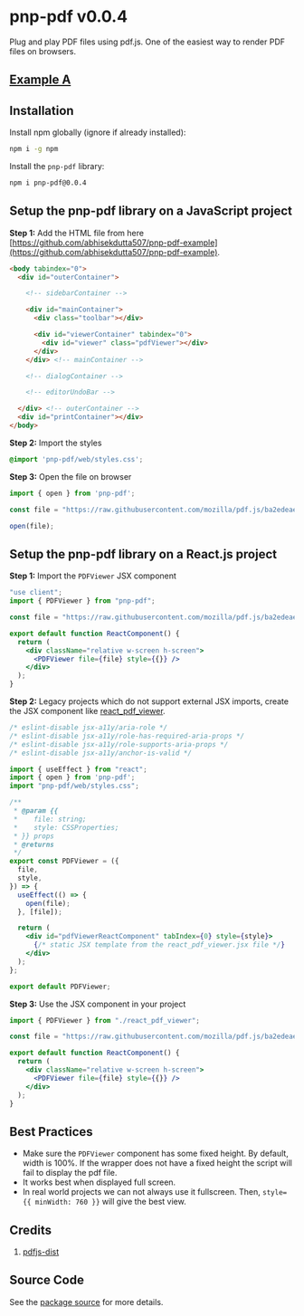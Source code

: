 # pnp-pdf v0.0.4

Plug and play PDF files using pdf.js. One of the easiest way to render PDF files on browsers.

## [Example A](https://github.com/abhisekdutta507/pnp-pdf-example)

## Installation

Install npm globally (ignore if already installed):

```bash
npm i -g npm
```

Install the `pnp-pdf` library:

```bash
npm i pnp-pdf@0.0.4
```

## Setup the pnp-pdf library on a JavaScript project

**Step 1:** Add the HTML file from here [https://github.com/abhisekdutta507/pnp-pdf-example](https://github.com/abhisekdutta507/pnp-pdf-example).

```html
<body tabindex="0">
  <div id="outerContainer">

    <!-- sidebarContainer -->

    <div id="mainContainer">
      <div class="toolbar"></div>

      <div id="viewerContainer" tabindex="0">
        <div id="viewer" class="pdfViewer"></div>
      </div>
    </div> <!-- mainContainer -->

    <!-- dialogContainer -->

    <!-- editorUndoBar -->

  </div> <!-- outerContainer -->
  <div id="printContainer"></div>
</body>
```

**Step 2:** Import the styles

```css
@import 'pnp-pdf/web/styles.css';
```

**Step 3:** Open the file on browser

```js
import { open } from 'pnp-pdf';

const file = "https://raw.githubusercontent.com/mozilla/pdf.js/ba2edeae/web/compressed.tracemonkey-pldi-09.pdf";

open(file);
```

## Setup the pnp-pdf library on a React.js project

**Step 1:** Import the `PDFViewer` JSX component

```jsx
"use client";
import { PDFViewer } from "pnp-pdf";

const file = "https://raw.githubusercontent.com/mozilla/pdf.js/ba2edeae/web/compressed.tracemonkey-pldi-09.pdf";

export default function ReactComponent() {
  return (
    <div className="relative w-screen h-screen">
      <PDFViewer file={file} style={{}} />
    </div>
  );
}
```

**Step 2:** Legacy projects which do not support external JSX imports, create the JSX component like [react_pdf_viewer](./web/react_pdf_viewer.jsx).

```jsx
/* eslint-disable jsx-a11y/aria-role */
/* eslint-disable jsx-a11y/role-has-required-aria-props */
/* eslint-disable jsx-a11y/role-supports-aria-props */
/* eslint-disable jsx-a11y/anchor-is-valid */

import { useEffect } from "react";
import { open } from 'pnp-pdf';
import "pnp-pdf/web/styles.css";

/**
 * @param {{
 *    file: string;
 *    style: CSSProperties;
 * }} props 
 * @returns 
 */
export const PDFViewer = ({
  file,
  style,
}) => {
  useEffect(() => {    
    open(file);
  }, [file]);

  return (
    <div id="pdfViewerReactComponent" tabIndex={0} style={style}>
      {/* static JSX template from the react_pdf_viewer.jsx file */}
    </div>
  );
};

export default PDFViewer;
```

**Step 3:** Use the JSX component in your project

```jsx
import { PDFViewer } from "./react_pdf_viewer";

const file = "https://raw.githubusercontent.com/mozilla/pdf.js/ba2edeae/web/compressed.tracemonkey-pldi-09.pdf";

export default function ReactComponent() {
  return (
    <div className="relative w-screen h-screen">
      <PDFViewer file={file} style={{}} />
    </div>
  );
}
```

## Best Practices

- Make sure the `PDFViewer` component has some fixed height. By default, width is 100%. If the wrapper does not have a fixed height the script will fail to display the pdf file.
- It works best when displayed full screen.
- In real world projects we can not always use it fullscreen. Then, `style={{ minWidth: 760 }}` will give the best view.

## Credits

1. [pdfjs-dist](https://www.npmjs.com/package/pdfjs-dist)


## Source Code

See the [package source](https://github.com/abhisekdutta507/pnp-pdf) for more details.
